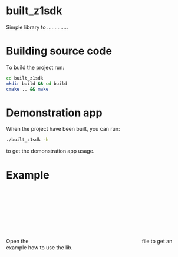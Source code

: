 # built_z1sdk

Simple library to ..............

# Building source code

To build the project run:
```bash
cd built_z1sdk
mkdir build && cd build
cmake .. && make
```

# Demonstration app

When the project have been built, you can run:
```bash
./built_z1sdk -h
```
to get the demonstration app usage.

# Example
Open the ![main.cpp](cpp:src/main.cpp) file to get an example how to use the lib.
